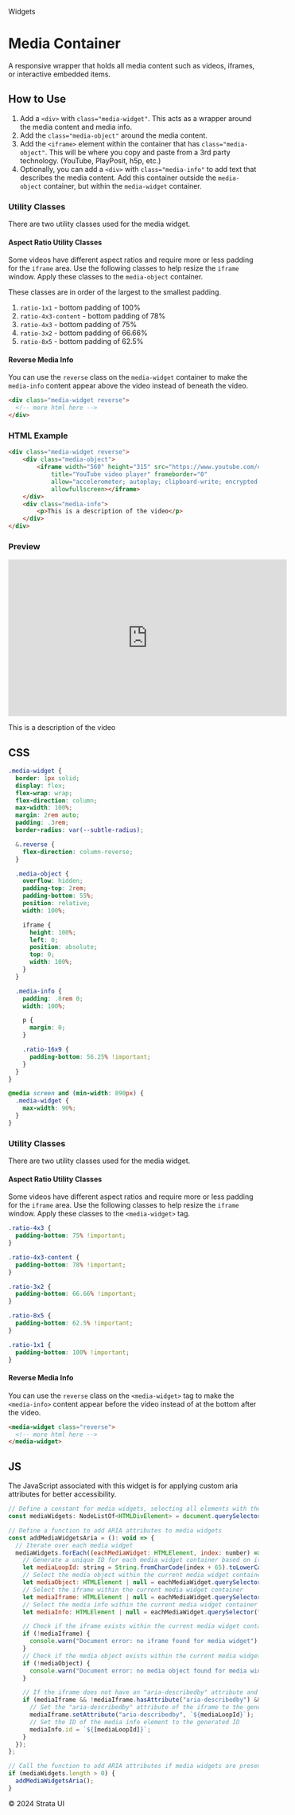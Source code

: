 <p class="section-text">Widgets</p>

# Media Container

A responsive wrapper that holds all media content such as videos, iframes, or interactive embedded items.

## How to Use

1. Add a `<div>` with `class="media-widget"`. This acts as a wrapper around the media content and media info.
2. Add the `class="media-object"` around the media content.
3. Add the `<iframe>` element within the container that has `class="media-object"`. This will be where you copy and paste from a 3rd party technology. (YouTube, PlayPosit, h5p, etc.)
4. Optionally, you can add a `<div>` with `class="media-info"` to add text that describes the media content. Add this container outside the `media-object` container, but within the `media-widget` container.

### Utility Classes

There are two utility classes used for the media widget.

#### Aspect Ratio Utility Classes

Some videos have different aspect ratios and require more or less padding for the `iframe` area. Use the following classes to help resize the `iframe` window. Apply these classes to the `media-object` container.

These classes are in order of the largest to the smallest padding.

1. `ratio-1x1` - bottom padding of 100%
2. `ratio-4x3-content` - bottom padding of 78%
3. `ratio-4x3` - bottom padding of 75%
4. `ratio-3x2` - bottom padding of 66.66%
5. `ratio-8x5` - bottom padding of 62.5%

#### Reverse Media Info

You can use the `reverse` class on the `media-widget` container to make the `media-info` content appear above the video instead of beneath the video.

```html
<div class="media-widget reverse">
  <!-- more html here -->
</div>
```

### HTML Example

```html
<div class="media-widget reverse">
	<div class="media-object">
		<iframe width="560" height="315" src="https://www.youtube.com/embed/Dxz8GPU-E1s?wmode=opaque"
			title="YouTube video player" frameborder="0"
			allow="accelerometer; autoplay; clipboard-write; encrypted-media; gyroscope; picture-in-picture; web-share"
			allowfullscreen></iframe>
	</div>
	<div class="media-info">
		<p>This is a description of the video</p>
	</div>
</div>
```

### Preview

<div class="example-container">
	<div class="media-widget reverse">
		<div class="media-object">
			<iframe width="560" height="315" src="https://www.youtube.com/embed/Dxz8GPU-E1s?wmode=opaque"
				title="YouTube video player" frameborder="0"
				allow="accelerometer; autoplay; clipboard-write; encrypted-media; gyroscope; picture-in-picture; web-share"
				allowfullscreen></iframe>
		</div>
		<div class="media-info">
			<p>This is a description of the video</p>
		</div>
	</div>
</div>

## CSS

```css
.media-widget {
  border: 1px solid;
  display: flex;
  flex-wrap: wrap;
  flex-direction: column;
  max-width: 100%;
  margin: 2rem auto;
  padding: .3rem;
  border-radius: var(--subtle-radius);

  &.reverse {
    flex-direction: column-reverse;
  }

  .media-object {
    overflow: hidden;
    padding-top: 2rem;
    padding-bottom: 55%;
    position: relative;
    width: 100%;

    iframe {
      height: 100%;
      left: 0;
      position: absolute;
      top: 0;
      width: 100%;
    }
  }

  .media-info {
    padding: .8rem 0;
    width: 100%;

    p {
      margin: 0;
    }

    .ratio-16x9 {
      padding-bottom: 56.25% !important;
    }
  }
}

@media screen and (min-width: 890px) {
  .media-widget {
    max-width: 90%;
  }
}
```

### Utility Classes

There are two utility classes used for the media widget.

#### Aspect Ratio Utility Classes

Some videos have different aspect ratios and require more or less padding for the `iframe` area. Use the following classes to help resize the `iframe` window. Apply these classes to the `<media-widget>` tag.

```css
.ratio-4x3 {
  padding-bottom: 75% !important;
}

.ratio-4x3-content {
  padding-bottom: 78% !important;
}

.ratio-3x2 {
  padding-bottom: 66.66% !important;
}

.ratio-8x5 {
  padding-bottom: 62.5% !important;
}

.ratio-1x1 {
  padding-bottom: 100% !important;
}
```

#### Reverse Media Info

You can use the `reverse` class on the `<media-widget>` tag to make the `<media-info>` content appear before the video instead of at the bottom after the video.

```html
<media-widget class="reverse">
  <!-- more html here -->
</media-widget>
```

## JS

The JavaScript associated with this widget is for applying custom aria attributes for better accessibility.

```js
// Define a constant for media widgets, selecting all elements with the tag "media-widget"
const mediaWidgets: NodeListOf<HTMLDivElement> = document.querySelectorAll(".media-widget");

// Define a function to add ARIA attributes to media widgets
const addMediaWidgetsAria = (): void => {
  // Iterate over each media widget
  mediaWidgets.forEach((eachMediaWidget: HTMLElement, index: number) => {
    // Generate a unique ID for each media widget container based on its index, converting to a letter
    let mediaLoopId: string = String.fromCharCode(index + 65).toLowerCase();
    // Select the media object within the current media widget container
    let mediaObject: HTMLElement | null = eachMediaWidget.querySelector(".media-object");
    // Select the iframe within the current media widget container
    let mediaIframe: HTMLElement | null = eachMediaWidget.querySelector("iframe");
    // Select the media info within the current media widget container
    let mediaInfo: HTMLElement | null = eachMediaWidget.querySelector(".media-info");

    // Check if the iframe exists within the current media widget container
    if (!mediaIframe) {
      console.warn("Document error: no iframe found for media widget");
    }
    // Check if the media object exists within the current media widget container
    if (!mediaObject) {
      console.warn("Document error: no media object found for media widget");
    }

    // If the iframe does not have an "aria-describedby" attribute and there is a media info element
    if (mediaIframe && !mediaIframe.hasAttribute("aria-describedby") && mediaInfo) {
      // Set the "aria-describedby" attribute of the iframe to the generated ID
      mediaIframe.setAttribute("aria-describedby", `${mediaLoopId}`);
      // Set the ID of the media info element to the generated ID
      mediaInfo.id = `${[mediaLoopId]}`;
    }
  });
};

// Call the function to add ARIA attributes if media widgets are present
if (mediaWidgets.length > 0) {
  addMediaWidgetsAria();
}
```

  <div class="footer">
    <p>&copy; 2024 Strata UI</p>
  </div>
